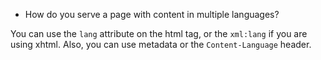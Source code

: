 * How do you serve a page with content in multiple languages?

You can use the `lang` attribute on the html tag, or the `xml:lang` if you are using xhtml. Also, you can use metadata or the `Content-Language` header.
